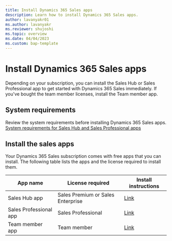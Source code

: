 ```yaml
---
title: Install Dynamics 365 Sales apps
description: Learn how to install Dynamics 365 Sales apps.
author: lavanyakr01
ms.author: lavanyakr
ms.reviewer: shujoshi
ms.topic: overview 
ms.date: 04/04/2023
ms.custom: bap-template
---
```


# Install Dynamics 365 Sales apps

Depending on your subscription, you can install the Sales Hub or Sales Professional app to get started with Dynamics 365 Sales immediately. If you've bought the team member licenses, install the Team member app.  

## System requirements

Review the system requirements before installing Dynamics 365 Sales apps. [System requirements for Sales Hub and Sales Professional apps](system-requirements-for-sales-apps.md)

## Install the sales apps

Your Dynamics 365 Sales subscription comes with free apps that you can install. The following table lists the apps and the license required to install them.  

|App name  |License required  |Install instructions  |
|---------|---------|---------|
|Sales Hub app    |Sales Premium or Sales Enterprise         | [Link](intro-saleshub.md)        |
|Sales Professional app     |Sales Professional         | [Link](provision-sales-professional-instance.md)        |
|Team member app     |  Team member       |[Link](sales-team-member.md)         |

